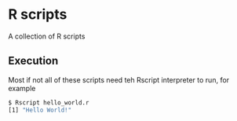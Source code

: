 # R scripts

A collection of R scripts

## Execution

Most if not all of these scripts need teh Rscript interpreter to run, for example

```bash
$ Rscript hello_world.r 
[1] "Hello World!"
```
